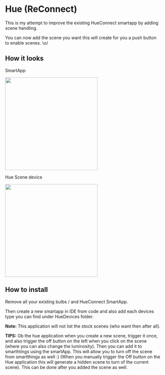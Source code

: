 # Hue (ReConnect)

This is my attempt to improve the existing HueConnect smartapp by adding scene handling.

You can now add the scene you want this will create for you a push button to enable scenes. \o/

## How it looks

SmartApp

<img src="https://dl.dropboxusercontent.com/u/2663552/Github/Smartthings/HueConnect/IMG_0774.jpg" width="300px">

Hue Scene device

<img src="https://dl.dropboxusercontent.com/u/2663552/Github/Smartthings/HueConnect/IMG_0776.jpg" width="300px">


## How to install

Remove all your existing bulbs / and HueConnect SmartApp.

Then create a new smartapp in IDE from code and also add each devices type you can find under HueDevices folder.

**Note:**
This application will not list the stock scenes (who want then after all).

**TIPS:**
Ob the hue application when you create a new scene, trigger it once, and also trigger the off button on the left when you click on the scene (where you can also change the luminosity). Then you can add it to smarthtings using the smartApp. This will allow you to turn off the scene from smartthings as well :) (When you manually trigger the Off button on the Hue application this will generate a hidden scene to turn of the current scene). This can be done after you added the scene as well.
